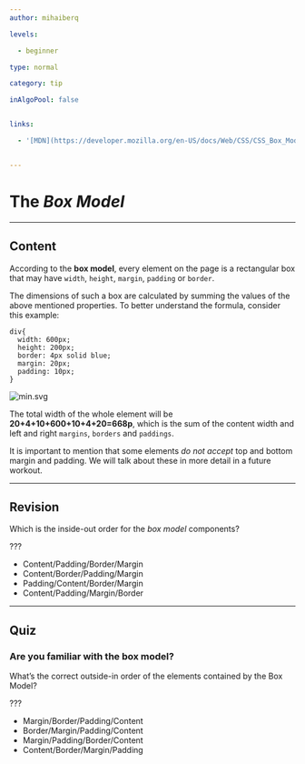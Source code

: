 ```yaml
---
author: mihaiberq

levels:

  - beginner

type: normal

category: tip

inAlgoPool: false


links:

  - '[MDN](https://developer.mozilla.org/en-US/docs/Web/CSS/CSS_Box_Model/Introduction_to_the_CSS_box_model){website}'


---
```


# The *Box Model*

---
## Content

According to the **box model**, every element on the page is a rectangular box that may have `width`, `height`, `margin`, `padding` or `border`.

The dimensions of such a box are calculated by summing the values of the above mentioned properties. To better understand the formula, consider this example:
```
div{
  width: 600px;
  height: 200px; 
  border: 4px solid blue;
  margin: 20px;
  padding: 10px;
}
```

![min.svg](%3Csvg%20height=%22auto%22%20viewBox=%220%200%20810%20310%22%20xmlns=%22http://www.w3.org/2000/svg%22%20version=%221.2%22%20baseProfile=%22tiny%22%3E%3Cdesc%3ECreated%20by%20HiQPdf%3C/desc%3E%3Cg%20fill=%22none%22%20stroke=%22#000%22%20fill-rule=%22evenodd%22%20stroke-linecap=%22square%22%20stroke-linejoin=%22bevel%22%3E%3Cpath%20d=%22M8%208h800v300H8V8%22%20fill=%22#596193%22%20stroke=%22none%22/%3E%3Cpath%20d=%22M75%2015h666v286H75V15%22%20fill=%22#fff%22%20stroke=%22none%22/%3E%3Cg%20fill=%22#596193%22%20font-size=%2226%22%20font-family=%22'Roboto',sans-serif%22%3E%3Ctext%20x=%22110%22%20y=%2237%22%3EMargin%3C/text%3E%3Ctext%20x=%22140%22%20y=%2265%22%3EBorder%3C/text%3E%3Ctext%20x=%22170%22%20y=%22100%22%3EPadding%3C/text%3E%3Ctext%20x=%22195%22%20y=%22130%22%3EContent%3C/text%3E%3C/g%3E%3Cg%20font-size=%2222%22%20font-weight=%22300%22%20font-family=%22'Roboto',sans-serif%22%3E%3Ctext%20x=%22393%22%20y=%2237%22%3E20%3C/text%3E%3Ctext%20x=%22400%22%20y=%2265%22%3E4%3C/text%3E%3Ctext%20x=%22393%22%20y=%22100%22%3E10%3C/text%3E%3Ctext%20x=%2278%22%20y=%22165%22%3E20%3C/text%3E%3Ctext%20x=%22115%22%20y=%22165%22%3E4%3C/text%3E%3Ctext%20x=%22138%22%20y=%22165%22%3E10%3C/text%3E%3Ctext%20x=%22365%22%20y=%22165%22%3E600%C3%97200%3C/text%3E%3C/g%3E%3Cpath%20d=%22M75%2015h3v3h-3v-3M738%2015h3v3h-3v-3%22%20fill=%22#000%22%20stroke=%22none%22/%3E%3Cpath%20fill=%22none%22%20d=%22M78%2016.5h659%22%20stroke-dasharray=%229,9%22%20stroke-dashoffset=%227%22%20stroke-width=%223%22%20stroke-linecap=%22butt%22%20stroke-linejoin=%22miter%22%20stroke-miterlimit=%222%22/%3E%3Cpath%20d=%22M75%20298h3v3h-3v-3M738%20298h3v3h-3v-3%22%20fill=%22#000%22%20stroke=%22none%22/%3E%3Cpath%20fill=%22none%22%20d=%22M78%20299.5h659%22%20stroke-dasharray=%229,9%22%20stroke-dashoffset=%227%22%20stroke-width=%223%22%20stroke-linecap=%22butt%22%20stroke-linejoin=%22miter%22%20stroke-miterlimit=%222%22/%3E%3Cpath%20d=%22M75%2015h3v3h-3v-3M75%20298h3v3h-3v-3%22%20fill=%22#000%22%20stroke=%22none%22/%3E%3Cpath%20fill=%22none%22%20d=%22M76.5%2018v279%22%20stroke-dasharray=%229,9%22%20stroke-dashoffset=%228%22%20stroke-width=%223%22%20stroke-linecap=%22butt%22%20stroke-linejoin=%22miter%22%20stroke-miterlimit=%222%22/%3E%3Cpath%20d=%22M738%2015h3v3h-3v-3M738%20298h3v3h-3v-3%22%20fill=%22#000%22%20stroke=%22none%22/%3E%3Cpath%20fill=%22none%22%20d=%22M739.5%2018v279%22%20stroke-dasharray=%229,9%22%20stroke-dashoffset=%228%22%20stroke-width=%223%22%20stroke-linecap=%22butt%22%20stroke-linejoin=%22miter%22%20stroke-miterlimit=%222%22/%3E%3Cpath%20d=%22M105%2040h606v236H105V40%22%20fill=%22#000%22%20fill-opacity=%22.098%22%20stroke=%22none%22/%3E%3Cpath%20d=%22M105%2040h606v3H105v-3M105%20273h606v3H105v-3%22%20fill=%22#000%22%20stroke=%22none%22/%3E%3Cpath%20d=%22M105%2040h3v236h-3V40M708%2040h3v236h-3V40%22%20fill=%22#000%22%20stroke=%22none%22/%3E%3Cpath%20d=%22M135%2070h546v176H135V70%22%20fill=%22#000%22%20fill-opacity=%22.098%22%20stroke=%22none%22/%3E%3Cpath%20d=%22M135%2070h3v3h-3v-3M678%2070h3v3h-3v-3%22%20fill=%22#000%22%20stroke=%22none%22/%3E%3Cpath%20fill=%22none%22%20d=%22M138%2071.5h539%22%20stroke-dasharray=%229,9%22%20stroke-dashoffset=%224%22%20stroke-width=%223%22%20stroke-linecap=%22butt%22%20stroke-linejoin=%22miter%22%20stroke-miterlimit=%222%22/%3E%3Cpath%20d=%22M135%20243h3v3h-3v-3M678%20243h3v3h-3v-3%22%20fill=%22#000%22%20stroke=%22none%22/%3E%3Cpath%20fill=%22none%22%20d=%22M138%20244.5h539%22%20stroke-dasharray=%229,9%22%20stroke-dashoffset=%224%22%20stroke-width=%223%22%20stroke-linecap=%22butt%22%20stroke-linejoin=%22miter%22%20stroke-miterlimit=%222%22/%3E%3Cpath%20d=%22M135%2070h3v3h-3v-3M135%20243h3v3h-3v-3%22%20fill=%22#000%22%20stroke=%22none%22/%3E%3Cpath%20fill=%22none%22%20d=%22M136.5%2073v169%22%20stroke-dasharray=%229,9%22%20stroke-width=%223%22%20stroke-linecap=%22butt%22%20stroke-linejoin=%22miter%22%20stroke-miterlimit=%222%22/%3E%3Cpath%20d=%22M678%2070h3v3h-3v-3M678%20243h3v3h-3v-3%22%20fill=%22#000%22%20stroke=%22none%22/%3E%3Cpath%20fill=%22none%22%20d=%22M679.5%2073v169%22%20stroke-dasharray=%229,9%22%20stroke-width=%223%22%20stroke-linecap=%22butt%22%20stroke-linejoin=%22miter%22%20stroke-miterlimit=%222%22/%3E%3Cpath%20d=%22M165%20105h486v106H165V105%22%20fill=%22#000%22%20fill-opacity=%22.098%22%20stroke=%22none%22/%3E%3Cpath%20d=%22M165%20105h486v3H165v-3M165%20208h486v3H165v-3%22%20fill=%22#000%22%20stroke=%22none%22/%3E%3Cpath%20d=%22M165%20105h3v106h-3V105M648%20105h3v106h-3V105%22%20fill=%22#000%22%20stroke=%22none%22/%3E%3C/g%3E%3C/svg%3E)

The total width of the whole element will be **20+4+10+600+10+4+20=668p**, which is the sum of the content width and left and right `margins`, `borders` and `paddings`.

It is important to mention that some elements *do not accept* top and bottom margin and padding. We will talk about these in more detail in a future workout.

---
## Revision

Which is the inside-out order for the *box model* components?

???

* Content/Padding/Border/Margin
* Content/Border/Padding/Margin
* Padding/Content/Border/Margin
* Content/Padding/Margin/Border

---
## Quiz
### Are you familiar with the box model?

What’s the correct outside-in order of the elements contained by the Box Model?

???

* Margin/Border/Padding/Content
* Border/Margin/Padding/Content
* Margin/Padding/Border/Content
* Content/Border/Margin/Padding


